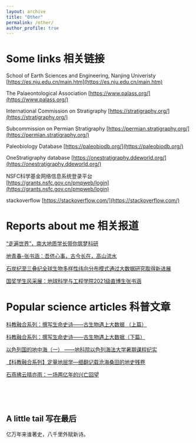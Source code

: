```yaml
---
layout: archive
title: "Other"
permalink: /other/
author_profile: true
---
```


Some links 相关链接
======
School of Earth Sciences and Engineering, Nanjing Univeristy [https://es.nju.edu.cn/main.htm](https://es.nju.edu.cn/main.htm)

The Palaeontological Association [https://www.palass.org/](https://www.palass.org/)

International Commission on Stratigraphy [https://stratigraphy.org/](https://stratigraphy.org/)

Subcommission on Permian Stratigraphy [https://permian.stratigraphy.org/](https://permian.stratigraphy.org/)

Paleobiology Database [https://paleobiodb.org/](https://paleobiodb.org/)

OneStratigraphy database [https://onestratigraphy.ddeworld.org/](https://onestratigraphy.ddeworld.org/)

NSFC科学基金网络信息系统登录平台 [https://grants.nsfc.gov.cn/pmpweb/login](https://grants.nsfc.gov.cn/pmpweb/login)

stackoverflow [https://stackoverflow.com/](https://stackoverflow.com/)


Reports about me 相关报道
======
[“走遍世界”，南大地质学长带你筑梦科研](https://baijiahao.baidu.com/s?id=1694387184169767697&wfr=spider&for=pc)

[地青春-张书涵：吾侪心事，古今长在，高山流水](https://mp.weixin.qq.com/s/lQcNkXDggPKeZz5mRBdzSg)

[石炭纪至三叠纪全球生物多样性纬向分布模式通过大数据研究取得新进展](https://es.nju.edu.cn/e5/07/c22449a582919/page.htm)

[国奖学生风采展：地球科学与工程学院2021级直博生张书涵](https://mp.weixin.qq.com/s/vUZOSGZobgL3Wetd_SXUHg)


Popular science articles  科普文章
======
[科教融合系列：撰写生命史诗——古生物遇上大数据 （上篇）](https://mp.weixin.qq.com/s/CqXo_OKg6w4cZCSZlsHRAA)

[科教融合系列：撰写生命史诗——古生物遇上大数据（下篇）](https://ndsc.nju.edu.cn/5a/60/c11250a481888/page.htm)

[以色列国的地中海（一） ——地科院以色列海法大学暑期课程纪实](https://mp.weixin.qq.com/s/uyJmTOWNWf6EkT9nw1Gs3A)

[【科教融合系列】定量地层学—细翻记载沧海桑田的地史残卷](https://mp.weixin.qq.com/s/XrKHfoTBVZ3vrMUaHiZh_g)

[石燕拂云晴亦雨：一场两亿年的兴亡回望](https://mp.weixin.qq.com/s/zAiCRznNgdR4Z2U8X0F6Iw)

<br>

<!-- Event photos 活动照片
======

PAL ASS meeting in Cambridge, 2023
![C231](/images/foot_print/IMG_20230913_131922-01.jpeg)

Visiting student at Unviersity of Oxford, 2023

![pic](/images/foot_print/mmexport1696138911349.jpg)

Meeting reports in Tibet, 2023

![T221](/images/foot_print/IMG_20230517_080729.jpg)
![T222](/images/foot_print/IMG_20230519_184622.jpg)

Field trips in Xinjiang, 2021

![p221](/images/foot_print/mmexport1659891604103.jpg)

Field trips at the penglaitan section, the GSSP of the Lopingian, 2021

![p221](/images/foot_print/mmexport1640774919675.jpg)

Defense of bachelor's thesis at Nanjing University, 2021

![pic](/images/foot_print/mmexport1623303381367.jpg)

Meeting reports in Yunnan, 2020

![Y221](/images/foot_print/mmexport1605261735260-01.jpeg)


Lead introduction of the Meishan section, the GSSP of the Triassic, 2019

![C191](/images/foot_print/4b6434200dc307db.jpg)

Field trips at Lesvos island, Greece, 2019

![L191](/images/foot_print/IMG_20191003_110735.jpg)

Field trips at Hezheng, 2019

![H191](/images/foot_print/IMG_20190816_094926.jpg)

Field trips in New Zealand, 2018

![N181](/images/foot_print/-2f5e19329e695a45-01.jpeg)
![N182](/images/foot_print/IMG_20181226_154242.jpg)

Field trips at the Dead Sea, 2018

![D181](/images/foot_print/mmexport1534250798410-01.jpeg)

Studing at Nanjing University, 2017

![N18_1](/images/foot_print/IMG_20190326_135117.jpg) -->

<br>
<br>

A little tail 写在最后
------
<!-- Geology is the study of pressure and time. That’s all it takes, really. Pressure and time. -->

亿万年来谁著史，八千里外赋新诗。
